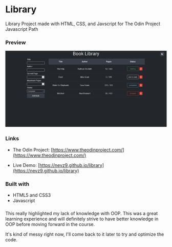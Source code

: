 # Library

Library Project made with HTML, CSS, and Javscript for The Odin Project Javascript Path

### Preview

![](preview.png)

### Links

- The Odin Project: [https://www.theodinproject.com/](https://www.theodinproject.com/)

- Live Demo: [https://nevz9.github.io/library](https://nevz9.github.io/library)

### Built with

- HTML5 and CSS3
- Javascript

###

This really highlighted my lack of knowledge with OOP. This was a great learning experience and will definitely strive to have better knowledge in OOP before moving forward in the course.

It's kind of messy right now, I'll come back to it later to try and optimize the code.
